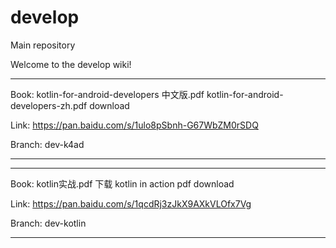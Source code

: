 # develop
Main repository

Welcome to the develop wiki!
**********************************************
Book: kotlin-for-android-developers 中文版.pdf kotlin-for-android-developers-zh.pdf download

Link: https://pan.baidu.com/s/1ulo8pSbnh-G67WbZM0rSDQ

Branch: dev-k4ad
**********************************************

**********************************************
Book: kotlin实战.pdf 下载 kotlin in action pdf download

Link: https://pan.baidu.com/s/1qcdRj3zJkX9AXkVLOfx7Vg

Branch: dev-kotlin
**********************************************
